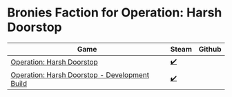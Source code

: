 # Bronies Faction for Operation: Harsh Doorstop

| Game | Steam | Github |
|---|---|---|
| [Operation: Harsh Doorstop](https://steamdb.info/app/736590) | [✔️](https://steamcommunity.com/sharedfiles/filedetails/?id=3309622333) |  |
| [Operation: Harsh Doorstop - Development Build](https://steamdb.info/app/1307180) | [✔️](https://steamcommunity.com/sharedfiles/filedetails/?id=3309750445) |  |